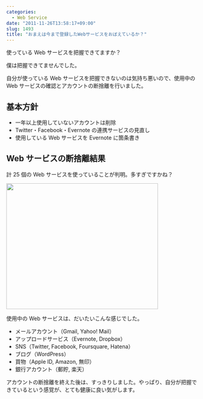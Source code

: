 ```yaml
---
categories:
  - Web Service
date: "2011-11-26T13:58:17+09:00"
slug: 1493
title: "おまえは今まで登録したWebサービスをおぼえているか？"
---
```


使っている Web サービスを把握できてますか？

僕は把握できてませんでした。

自分が使っている Web サービスを把握できないのは気持ち悪いので、使用中の Web サービスの確認とアカウントの断捨離を行いました。

## 基本方針

- 一年以上使用していないアカウントは削除
- Twitter・Facebook・Evernote の連携サービスの見直し
- 使用している Web サービスを Evernote に箇条書き

## Web サービスの断捨離結果

計 25 個の Web サービスを使っていることが判明。多すぎですかね？

<img alt="" src="/images/2011/11/1493_1.png" width="400" height="332">

使用中の Web サービスは、だいたいこんな感じでした。

- メールアカウント（Gmail, Yahoo! Mail）
- アップロードサービス（Evernote, Dropbox）
- SNS（Twitter, Facebook, Foursquare, Hatena）
- ブログ（WordPress）
- 買物（Apple ID, Amazon, 無印）
- 銀行アカウント（郵貯, 楽天）

アカウントの断捨離を終えた後は、すっきりしました。やっぱり、自分が把握できているという感覚が、とても健康に良い気がします。
